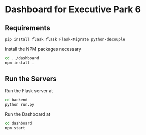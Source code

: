 # Dashboard for Executive Park 6

## Requirements 

```bash
pip install flask flask Flask-Migrate python-decouple
```

Install the NPM packages necessary

```bash
cd ../dashboard
npm install .
```

## Run the Servers


Run the Flask server at 

```bash
cd backend
python run.py
```

Run the Dashboard at 

```bash
cd dashboard
npm start
```